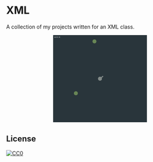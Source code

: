 # XML

A collection of my projects written for an XML class.

<p align="center">
  <img style="width: 50%" src="https://github.com/wadiim/xml/blob/f60463304789b9fab88158a4577a0b844b93ad09/resources/pifu-pafu.gif" />
</p>

## License

[![CC0](http://mirrors.creativecommons.org/presskit/buttons/88x31/svg/cc-zero.svg)](https://creativecommons.org/publicdomain/zero/1.0/)
